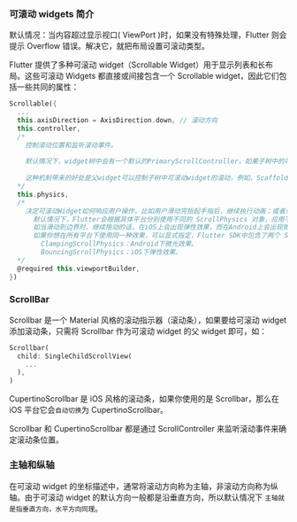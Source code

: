 ### 可滚动 widgets 简介

默认情况：当内容超过显示视口( ViewPort )时，如果没有特殊处理，Flutter 则会提示 Overflow 错误。解决它，就把布局设置可滚动类型。

Flutter 提供了多种可滚动 widget（Scrollable Widget）用于显示列表和长布局。这些可滚动 Widgets 都直接或间接包含一个 Scrollable widget，因此它们包括一些共同的属性：

``` dart
Scrollable({
  ...
  this.axisDirection = AxisDirection.down, // 滚动方向
  this.controller,
  /*
    控制滚动位置和监听滚动事件。
    
    默认情况下，widget树中会有一个默认的PrimaryScrollController，如果子树中的可滚动widget没有显式的指定controller并且primary属性值为true时（默认就为true），可滚动widget会使用这个默认的PrimaryScrollController。
    
    这种机制带来的好处是父widget可以控制子树中可滚动widget的滚动，例如，Scaffold使用这种机制在iOS中实现了"回到顶部"的手势。我们将在本章后面“滚动控制”一节详细介绍ScrollController。
  */
  this.physics,
  /*
    决定可滚动Widget如何响应用户操作，比如用户滑动完抬起手指后，继续执行动画；或者滑动到边界时，如何显示。
      默认情况下，Flutter会根据具体平台分别使用不同的 ScrollPhysics 对象，应用不同的显示效果；
      如当滑动到边界时，继续拖动的话，在iOS上会出现弹性效果，而在Android上会出现微光效果。
      如果你想在所有平台下使用同一种效果，可以显式指定，Flutter SDK中包含了两个 ScrollPhysics 的子类可以直接使用：
        ClampingScrollPhysics：Android下微光效果。
        BouncingScrollPhysics：iOS下弹性效果。
  */
  @required this.viewportBuilder, 
})
```

### ScrollBar

Scrollbar 是一个 Material 风格的滚动指示器（滚动条），如果要给可滚动 widget 添加滚动条，只需将 Scrollbar 作为可滚动 widget 的父 widget 即可，如：

``` dart
Scrollbar(
  child: SingleChildScrollView(
    ...
  ),
)
```

CupertinoScrollbar 是 iOS 风格的滚动条，如果你使用的是 Scrollbar，那么在 iOS 平台它会`自动切换`为 CupertinoScrollbar。

Scrollbar 和 CupertinoScrollbar 都是通过 ScrollController 来监听滚动事件来确定滚动条位置。

### 主轴和纵轴

在可滚动 widget 的坐标描述中，通常将滚动方向称为主轴，非滚动方向称为纵轴。由于可滚动 widget 的默认方向一般都是沿垂直方向，所以默认情况下 `主轴就是指垂直方向，水平方向同理`。
